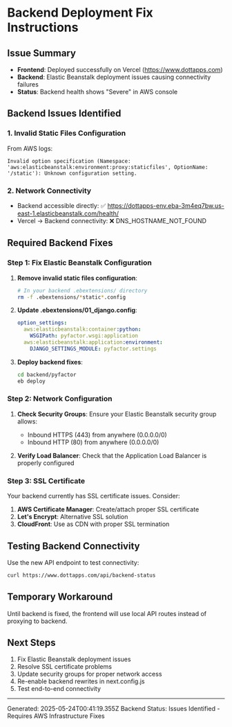 # Backend Deployment Fix Instructions

## Issue Summary
- **Frontend**: Deployed successfully on Vercel (https://www.dottapps.com)
- **Backend**: Elastic Beanstalk deployment issues causing connectivity failures
- **Status**: Backend health shows "Severe" in AWS console

## Backend Issues Identified

### 1. Invalid Static Files Configuration
From AWS logs:
```
Invalid option specification (Namespace: 'aws:elasticbeanstalk:environment:proxy:staticfiles', OptionName: '/static'): Unknown configuration setting.
```

### 2. Network Connectivity
- Backend accessible directly: ✅ https://dottapps-env.eba-3m4eq7bw.us-east-1.elasticbeanstalk.com/health/
- Vercel → Backend connectivity: ❌ DNS_HOSTNAME_NOT_FOUND

## Required Backend Fixes

### Step 1: Fix Elastic Beanstalk Configuration

1. **Remove invalid static files configuration**:
   ```bash
   # In your backend .ebextensions/ directory
   rm -f .ebextensions/*static*.config
   ```

2. **Update .ebextensions/01_django.config**:
   ```yaml
   option_settings:
     aws:elasticbeanstalk:container:python:
       WSGIPath: pyfactor.wsgi:application
     aws:elasticbeanstalk:application:environment:
       DJANGO_SETTINGS_MODULE: pyfactor.settings
   ```

3. **Deploy backend fixes**:
   ```bash
   cd backend/pyfactor
   eb deploy
   ```

### Step 2: Network Configuration

1. **Check Security Groups**: Ensure your Elastic Beanstalk security group allows:
   - Inbound HTTPS (443) from anywhere (0.0.0.0/0)
   - Inbound HTTP (80) from anywhere (0.0.0.0/0)

2. **Verify Load Balancer**: Check that the Application Load Balancer is properly configured

### Step 3: SSL Certificate

Your backend currently has SSL certificate issues. Consider:
1. **AWS Certificate Manager**: Create/attach proper SSL certificate
2. **Let's Encrypt**: Alternative SSL solution
3. **CloudFront**: Use as CDN with proper SSL termination

## Testing Backend Connectivity

Use the new API endpoint to test connectivity:
```bash
curl https://www.dottapps.com/api/backend-status
```

## Temporary Workaround

Until backend is fixed, the frontend will use local API routes instead of proxying to backend.

## Next Steps

1. Fix Elastic Beanstalk deployment issues
2. Resolve SSL certificate problems
3. Update security groups for proper network access
4. Re-enable backend rewrites in next.config.js
5. Test end-to-end connectivity

---
Generated: 2025-05-24T00:41:19.355Z
Backend Status: Issues Identified - Requires AWS Infrastructure Fixes
